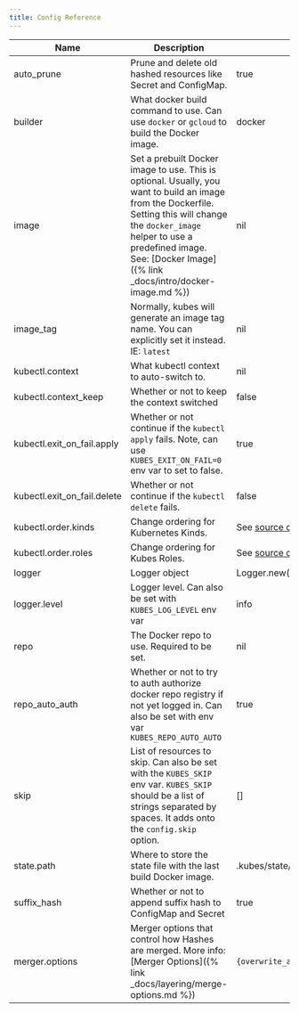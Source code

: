 ```yaml
---
title: Config Reference
---
```


Name | Description | Default
---|---|---
auto_prune | Prune and delete old hashed resources like Secret and ConfigMap. | true
builder | What docker build command to use. Can use `docker` or `gcloud` to build the Docker image. | docker
image | Set a prebuilt Docker image to use. This is optional. Usually, you want to build an image from the Dockerfile.  Setting this will change the `docker_image` helper to use a predefined image. See: [Docker Image]({% link _docs/intro/docker-image.md %}) | nil
image_tag | Normally, kubes will generate an image tag name. You can explicitly set it instead. IE: `latest` | nil
kubectl.context | What kubectl context to auto-switch to. | nil
kubectl.context_keep | Whether or not to keep the context switched | false
kubectl.exit_on_fail.apply  | Whether or not continue if the `kubectl apply` fails. Note, can use `KUBES_EXIT_ON_FAIL=0` env var to set to false. | true
kubectl.exit_on_fail.delete | Whether or not continue if the `kubectl delete` fails. | false
kubectl.order.kinds | Change ordering for Kubernetes Kinds. | See [source code](https://github.com/boltops-tools/kubes/blob/master/lib/kubes/config.rb#L52)
kubectl.order.roles | Change ordering for Kubes Roles. | See [source code](https://github.com/boltops-tools/kubes/blob/master/lib/kubes/config.rb#L44)
logger | Logger object | Logger.new($stdout)
logger.level | Logger level. Can also be set with `KUBES_LOG_LEVEL` env var | info
repo | The Docker repo to use. Required to be set. | nil
repo_auto_auth | Whether or not to try to auth authorize docker repo registry if not yet logged in. Can also be set with env var `KUBES_REPO_AUTO_AUTO` | true
skip | List of resources to skip. Can also be set with the `KUBES_SKIP` env var. `KUBES_SKIP` should be a list of strings separated by spaces. It adds onto the `config.skip` option. | []
state.path | Where to store the state file with the last build Docker image. | .kubes/state/KUBES_APP/KUBES_ENV/data.json
suffix_hash | Whether or not to append suffix hash to ConfigMap and Secret | true
merger.options | Merger options that control how Hashes are merged. More info: [Merger Options]({% link _docs/layering/merge-options.md %}) | `{overwrite_arrays: true}`
